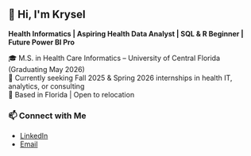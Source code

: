 ## 👋 Hi, I'm Krysel
**Health Informatics | Aspiring Health Data Analyst | SQL & R Beginner | Future Power BI Pro**

🎓 M.S. in Health Care Informatics – University of Central Florida (Graduating May 2026)  
💼 Currently seeking Fall 2025 & Spring 2026 internships in health IT, analytics, or consulting  
📍 Based in Florida | Open to relocation

### 📫 Connect with Me
- [LinkedIn](https://linkedin.com/in/kryselsatchell/)
- [Email](mailto:kvenesa13@gmail.com)
